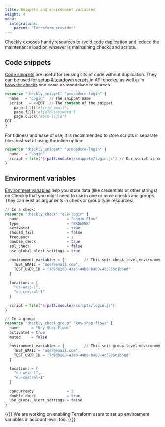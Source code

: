 ```yaml
---
title: Snippets and environment variables
weight: 4
menu:
  integrations:
    parent: "Terraform provider"
---
```


Checkly exposes handy resources to avoid code duplication and reduce the maintenance load on whoever is maintaining checks and scripts.

## Code snippets

[Code snippets](/docs/browser-checks/partials-code-snippets) are useful for reusing bits of code without duplication. They can be used for [setup & teardown scripts](/docs/api-checks/setup-teardown-scripts/#reusable-code-snippets) in API checks, as well as in [browser checks](/docs/browser-checks/partials-code-snippets/) and come as standalone resources:

```terraform
resource "checkly_snippet" "procedure-login" {
  name   = "Login"  // The snippet name
  script   = <<EOT  // The content of the snippet
    page.fill('#field-email')
    page.fill('#field-password')
    page.click('#btn-login')
EOT
}
```

For tidiness and ease of use, it is recommended to store scripts in separate files, instead of using the inline option:

```terraform
resource "checkly_snippet" "procedure-login" {
  name   = "Login"
  script = file("${path.module}/snippets/login.js") // Our script is contained in this file
}
```

## Environment variables

[Environment variables](/docs/browser-checks/variables) help you store data (like credentials or other strings) on Checkly that you might need to use in one or more checks and groups. They can exist as arguments in check or group type resources:

```terraform
// In a check:
resource "checkly_check" "e2e-login" {
  name                      = "Login Flow"
  type                      = "BROWSER"
  activated                 = true
  should_fail               = false
  frequency                 = 1
  double_check              = true
  ssl_check                 = false
  use_global_alert_settings = true
  
  environment_variables = {         // This sets check-level environment variables
    TEST_EMAIL = "user@email.com",
    TEST_USER_ID = "7d8d8288-43a6-44b0-ba08-4c5736c1b6ed"
  }
  
  locations = [
    "us-west-1",
    "eu-central-1"
  ]

  script = file("${path.module}/scripts/login.js")
}

// In a group:
resource "checkly_check_group" "key-shop-flows" {
  name      = "Key Shop Flows"
  activated = true
  muted     = false

  environment_variables = {         // This sets group-level environment variables
    TEST_EMAIL = "user@email.com",
    TEST_USER_ID = "7d8d8288-43a6-44b0-ba08-4c5736c1b6ed"
  }

  locations = [
    "eu-west-1",
    "eu-central-1"
  ]

  concurrency               = 3
  double_check              = true
  use_global_alert_settings = false
}
```

{{<info>}}
We are working on enabling Terraform users to set up environment variables at account level, too.
{{</info>}}
